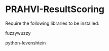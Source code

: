 # PRAHVI-ResultScoring

Require the following libraries to be installed:

fuzzywuzzy

python-levenshtein
